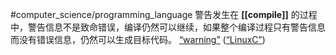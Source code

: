 #computer_science/programming_language 
警告发生在 **[[compile]]** 的过程中，警告信息不是致命错误，编译仍然可以继续，如果整个编译过程只有警告信息而没有错误信息，仍然可以生成目标代码。  <span class="highlight" data-annotation="%7B%22attachmentURI%22%3A%22http%3A%2F%2Fzotero.org%2Fusers%2F9667514%2Fitems%2F4IHU78F5%22%2C%22annotationKey%22%3A%222SEG5B97%22%2C%22color%22%3A%22%23ffd400%22%2C%22pageLabel%22%3A%2230%22%2C%22position%22%3A%7B%22pageIndex%22%3A29%2C%22rects%22%3A%5B%5B322%2C400.452%2C538%2C414.36%5D%2C%5B46%2C385.452%2C454%2C399.36%5D%5D%7D%2C%22citationItem%22%3A%7B%22uris%22%3A%5B%22http%3A%2F%2Fzotero.org%2Fusers%2F9667514%2Fitems%2FI2QD5IEX%22%5D%2C%22locator%22%3A%2230%22%7D%7D" ztype="zhighlight"><a href="zotero://open-pdf/library/items/4IHU78F5?page=30&#x26;annotation=2SEG5B97">“warning”</a></span> <span class="citation" data-citation="%7B%22citationItems%22%3A%5B%7B%22uris%22%3A%5B%22http%3A%2F%2Fzotero.org%2Fusers%2F9667514%2Fitems%2FI2QD5IEX%22%5D%2C%22itemData%22%3A%7B%22id%22%3A%22http%3A%2F%2Fzotero.org%2Fusers%2F9667514%2Fitems%2FI2QD5IEX%22%2C%22type%22%3A%22book%22%2C%22title%22%3A%22LinuxC%22%7D%7D%5D%2C%22properties%22%3A%7B%7D%7D" ztype="zcitation">(<span class="citation-item"><a href="zotero://select/library/items/I2QD5IEX">“LinuxC”</a></span>)</span> <!--SR:!2023-03-26,14,250-->